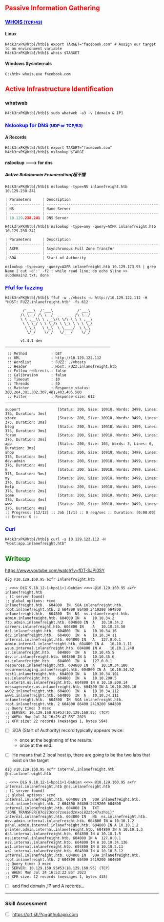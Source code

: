 ## <span style=color:red>**Passive Information Gathering**</span>
### [<span style=color:blue>**WHOIS**<SMALL> (TCP/43)</SMALL></span>](https://datatracker.ietf.org/doc/html/rfc3912)
#### Linux
```go!
H4ck3rxPK@htb[/htb]$ export TARGET="facebook.com" # Assign our target to an environment variable
H4ck3rxPK@htb[/htb]$ whois $TARGET
```

#### Windows Sysinternals
```go!
C:\htb> whois.exe facebook.com
```

## <span style=color:red>**Active Infrastructure Identification**</span>
### **whatweb**
```go!
H4ck3rxPK@htb[/htb]$ sudo whatweb -a3 -v [domain & IP]
```

### <span style=color:blue>**Nslookup for DNS**<SMALL> (UDP or TCP/53)</SMALL></span>

#### A Records
```go!
H4ck3rxPK@htb[/htb]$ export TARGET="facebook.com"
H4ck3rxPK@htb[/htb]$ nslookup $TARGE
```
#### **nslookup ---> for dns**
##### Active Subdomain Enumeration(超不懂
```go!
H4ck3rxPK@htb[/htb]$ nslookup -type=NS inlanefreight.htb 10.129.238.241
```

```go
| Parameters     | Description                                                         |
| -------------- | ------------------------------------------------------------------- |
| NS             | Name Server                                                         |
| -------------- | ------------------------------------------------------------------- |
| 10.129.238.241 | DNS Server                                                          |
```

```go!
H4ck3rxPK@htb[/htb]$ nslookup -type=any -query=AXFR inlanefreight.htb 10.129.238.241
```
```go
| Parameters     | Description                                                         |
| -------------- | ------------------------------------------------------------------- |
| AXFR           | Asynchronous Full Zone Transfer                                                         |
| -------------- | ------------------------------------------------------------------- |
| SOA            | Start of Authority                                                         |
```

```go!
nslookup -type=any -query=AXFR inlanefreight.htb 10.129.173.95 | grep Name | cut -d':' -f2 | while read line; do echo $line >> subdomain2.txt; done
```
### <span style=color:blue>**Ffuf for fuzzing**</span>
```go!
H4ck3rxPK@htb[/htb]$ ffuf -w ./vhosts -u http://10.129.122.112 -H "HOST: FUZZ.inlanefreight.htb" -fs 612

        /'___\  /'___\           /'___\       
       /\ \__/ /\ \__/  __  __  /\ \__/       
       \ \ ,__\\ \ ,__\/\ \/\ \ \ \ ,__\      
        \ \ \_/ \ \ \_/\ \ \_\ \ \ \ \_/      
         \ \_\   \ \_\  \ \____/  \ \_\       
          \/_/    \/_/   \/___/    \/_/       

       v1.4.1-dev
________________________________________________

 :: Method           : GET
 :: URL              : http://10.129.122.112
 :: Wordlist         : FUZZ: ./vhosts
 :: Header           : Host: FUZZ.inlanefreight.htb
 :: Follow redirects : false
 :: Calibration      : false
 :: Timeout          : 10
 :: Threads          : 40
 :: Matcher          : Response status: 200,204,301,302,307,401,403,405,500
 :: Filter           : Response size: 612
________________________________________________

support                 [Status: 200, Size: 10918, Words: 3499, Lines: 376, Duration: 3ms]
store                   [Status: 200, Size: 10918, Words: 3499, Lines: 376, Duration: 3ms]
blog                    [Status: 200, Size: 10918, Words: 3499, Lines: 376, Duration: 3ms]
forum                   [Status: 200, Size: 10918, Words: 3499, Lines: 376, Duration: 3ms]
app                     [Status: 200, Size: 103, Words: 3, Lines: 6, Duration: 3ms]
shop                    [Status: 200, Size: 10918, Words: 3499, Lines: 376, Duration: 3ms]
dev-admin               [Status: 200, Size: 10918, Words: 3499, Lines: 376, Duration: 4ms]
m                       [Status: 200, Size: 10918, Words: 3499, Lines: 376, Duration: 3ms]
my                      [Status: 200, Size: 10918, Words: 3499, Lines: 376, Duration: 3ms]
help                    [Status: 200, Size: 10918, Words: 3499, Lines: 376, Duration: 2ms]
some                    [Status: 200, Size: 10918, Words: 3499, Lines: 376, Duration: 4ms]
www                     [Status: 200, Size: 10918, Words: 3499, Lines: 376, Duration: 4ms]
:: Progress: [12/12] :: Job [1/1] :: 0 req/sec :: Duration: [0:00:00] :: Errors: 0 ::
```

### <span style=color:blue>**Curl**</span>
```go!
H4ck3rxPK@htb[/htb]$ curl -s 10.129.122.112 -H "Host:app.inlanefreight.htb"
```

## <span style=color:green>**Writeup**</span>
https://www.youtube.com/watch?v=fDT-SJPl0SY
```go!
dig @10.129.160.95 axfr inlanefreight.htb

; <<>> DiG 9.18.12-1~bpo11+1-Debian <<>> @10.129.160.95 axfr inlanefreight.htb
; (1 server found)
;; global options: +cmd
inlanefreight.htb.	604800	IN	SOA	inlanefreight.htb. root.inlanefreight.htb. 2 604800 86400 2419200 604800
inlanefreight.htb.	604800	IN	NS	ns.inlanefreight.htb.
admin.inlanefreight.htb. 604800	IN	A	10.10.34.2
ftp.admin.inlanefreight.htb. 604800 IN	A	10.10.34.2
careers.inlanefreight.htb. 604800 IN	A	10.10.34.50
dc1.inlanefreight.htb.	604800	IN	A	10.10.34.16
dc2.inlanefreight.htb.	604800	IN	A	10.10.34.11
internal.inlanefreight.htb. 604800 IN	A	127.0.0.1
admin.internal.inlanefreight.htb. 604800 IN A	10.10.1.11
wsus.internal.inlanefreight.htb. 604800	IN A	10.10.1.240
ir.inlanefreight.htb.	604800	IN	A	10.10.45.5
dev.ir.inlanefreight.htb. 604800 IN	A	10.10.45.6
ns.inlanefreight.htb.	604800	IN	A	127.0.0.1
resources.inlanefreight.htb. 604800 IN	A	10.10.34.100
securemessaging.inlanefreight.htb. 604800 IN A	10.10.34.52
test1.inlanefreight.htb. 604800	IN	A	10.10.34.101
us.inlanefreight.htb.	604800	IN	A	10.10.200.5
cluster14.us.inlanefreight.htb.	604800 IN A	10.10.200.14
messagecenter.us.inlanefreight.htb. 604800 IN A	10.10.200.10
ww02.inlanefreight.htb.	604800	IN	A	10.10.34.112
www1.inlanefreight.htb.	604800	IN	A	10.10.34.111
inlanefreight.htb.	604800	IN	SOA	inlanefreight.htb. root.inlanefreight.htb. 2 604800 86400 2419200 604800
;; Query time: 3 msec
;; SERVER: 10.129.160.95#53(10.129.160.95) (TCP)
;; WHEN: Mon Jul 24 16:25:47 BST 2023
;; XFR size: 22 records (messages 1, bytes 594)
```

- [ ] SOA (Start of Authority) record typically appears twice: 
     - once at the beginning of the results.
     - once at the end. 

- [ ] He means that 2 local host ip, there are going to be the two labs that exist on the target

```go!
dig @10.129.160.95 axfr internal.inlanefreight.htb @ns.inlanefreight.htb

; <<>> DiG 9.18.12-1~bpo11+1-Debian <<>> @10.129.160.95 axfr internal.inlanefreight.htb @ns.inlanefreight.htb
; (1 server found)
;; global options: +cmd
internal.inlanefreight.htb. 604800 IN	SOA	inlanefreight.htb. root.inlanefreight.htb. 2 604800 86400 2419200 604800
internal.inlanefreight.htb. 604800 IN	TXT	"ZONE_TRANSFER{87o2z3cno7zsoiedznxoi82z3o47xzhoi}"
internal.inlanefreight.htb. 604800 IN	NS	ns.inlanefreight.htb.
dev.admin.internal.inlanefreight.htb. 604800 IN	A 10.10.1.2
panel.admin.internal.inlanefreight.htb.	604800 IN A 10.10.1.2
printer.admin.internal.inlanefreight.htb. 604800 IN A 10.10.1.3
dc3.internal.inlanefreight.htb.	604800 IN A	10.10.1.5
ns.internal.inlanefreight.htb. 604800 IN A	127.0.0.1
ns2.internal.inlanefreight.htb.	604800 IN A	10.10.34.136
ws1.internal.inlanefreight.htb.	604800 IN A	10.10.2.11
ws2.internal.inlanefreight.htb.	604800 IN A	10.10.3.12
internal.inlanefreight.htb. 604800 IN	SOA	inlanefreight.htb. root.inlanefreight.htb. 2 604800 86400 2419200 604800
;; Query time: 3 msec
;; SERVER: 10.129.160.95#53(10.129.160.95) (TCP)
;; WHEN: Mon Jul 24 16:53:22 BST 2023
;; XFR size: 12 records (messages 1, bytes 435)
```

- [ ] and find domain ,IP and A records...

---

### Skill Assessment
- [ ] https://crt.sh/?q=githubapp.com
